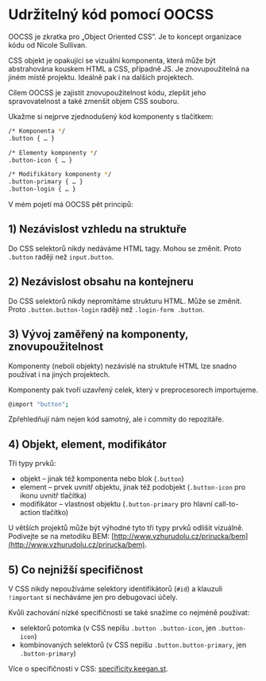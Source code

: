 # Udržitelný kód pomocí OOCSS

OOCSS je zkratka pro „Object Oriented CSS”. Je to koncept organizace kódu od Nicole Sullivan.

CSS objekt je opakující se vizuální komponenta, která může být abstrahována kouskem HTML a CSS, případně JS. Je znovupoužitelná na jiném místě projektu. Ideálně pak i na dalších projektech.

Cílem OOCSS je zajistit znovupoužitelnost kódu, zlepšit jeho spravovatelnost a také zmenšit objem CSS souboru.

Ukažme si nejprve zjednodušený kód komponenty s tlačítkem:

```bash
/* Komponenta */
.button { … }

/* Elementy komponenty */
.button-icon { … }

/* Modifikátory komponenty */
.button-primary { … }
.button-login { … }
```

V mém pojetí má OOCSS pět principů:

## 1) Nezávislost vzhledu na struktuře

Do CSS selektorů nikdy nedáváme HTML tagy. Mohou se změnit. Proto `.button` raději než `input.button`.

## 2) Nezávislost obsahu na kontejneru

Do CSS selektorů nikdy nepromítáme strukturu HTML. Může se změnit. Proto `.button.button-login` raději než `.login-form .button`.

## 3) Vývoj zaměřený na komponenty, znovupoužitelnost

Komponenty (neboli objekty) nezávislé na struktuře HTML lze snadno používat i na jiných projektech.

Komponenty pak tvoří uzavřený celek, který v preprocesorech importujeme.

```bash
@import "button";
```

Zpřehledňují nám nejen kód samotný, ale i commity do repozitáře.

## 4) Objekt, element, modifikátor

Tři typy prvků:

- objekt – jinak též komponenta nebo blok (`.button`)
- element – prvek uvnitř objektu, jinak též podobjekt (`.button-icon` pro ikonu uvnitř tlačítka)
- modifikátor – vlastnost objektu (`.button-primary` pro hlavní call-to-action tlačítko)

U větších projektů může být výhodné tyto tři typy prvků odlišit vizuálně. Podívejte se na metodiku BEM: [http://www.vzhurudolu.cz/prirucka/bem](http://www.vzhurudolu.cz/prirucka/bem).

## 5) Co nejnižší specifičnost

V CSS nikdy nepoužíváme selektory identifikátorů (`#id`) a klauzuli `!important` si necháváme jen pro debugovací účely.

Kvůli zachování nízké specifičnosti se také snažíme co nejméně používat:

- selektorů potomka (v CSS nepíšu `.button .button-icon`, jen `.button-icon`)
- kombinovaných selektorů (v CSS nepíšu `.button.button-primary`, jen `.button-primary`)

Více o specifičnosti v CSS: [specificity.keegan.st](http://specificity.keegan.st/).

